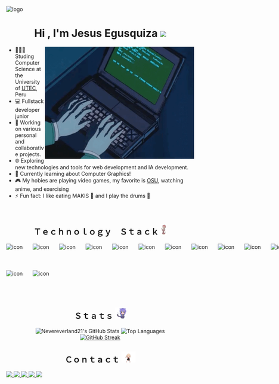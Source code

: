 ![logo](images/logoGithub.png)


<h1 align="center"><b>Hi , I'm Jesus Egusquiza </b><img src="https://media.giphy.com/media/hvRJCLFzcasrR4ia7z/giphy.gif" width="35"></h1>

<img align="right" alt="coding" width="400" src="images/info2.gif">

- 👩🏻‍🎓 Studing Computer Science at the University of [UTEC](https://utec.edu.pe/), Peru
- 💻 Fullstack developer junior
- 💼 Working on various personal and collaborative projects.
- 🌐 Exploring new technologies and tools for web development and IA development.
- 💭 Currently learning about Computer Graphics!
- 🎮 My hobies are playing video games, my favorite is [OSU](https://osu.ppy.sh/users/31149952), watching anime, and exercising
- ⚡ Fun fact: I like eating MAKIS 🍣 and I play the drums 🥁







<br/>
<h2 align="center">Ｔｅｃｈｎｏｌｏｇｙ Ｓｔａｃｋ <img src="images/stack2.gif" height="30"></h2>

<div style="display: flex; align-items: flex-start;"><img src="https://techstack-generator.vercel.app/js-icon.svg" alt="icon" width="71" height="71" /><img src="https://techstack-generator.vercel.app/ts-icon.svg" alt="icon" width="71" height="71" /><img src="https://techstack-generator.vercel.app/cpp-icon.svg" alt="icon" width="71" height="71" /><img src="https://techstack-generator.vercel.app/csharp-icon.svg" alt="icon" width="71" height="71" /><img src="https://techstack-generator.vercel.app/react-icon.svg" alt="icon" width="71" height="71" /><img src="https://techstack-generator.vercel.app/redux-icon.svg" alt="icon" width="71" height="71" /><img src="https://techstack-generator.vercel.app/sass-icon.svg" alt="icon" width="71" height="71" /><img src="https://techstack-generator.vercel.app/webpack-icon.svg" alt="icon" width="71" height="71" /><img src="https://techstack-generator.vercel.app/python-icon.svg" alt="icon" width="71" height="71" /><img src="https://techstack-generator.vercel.app/django-icon.svg" alt="icon" width="71" height="71" /><img src="https://techstack-generator.vercel.app/graphql-icon.svg" alt="icon" width="71" height="71" /><img src="https://techstack-generator.vercel.app/restapi-icon.svg" alt="icon" width="71" height="71" /><img src="https://techstack-generator.vercel.app/github-icon.svg" alt="icon" width="71" height="71" /><img src="https://techstack-generator.vercel.app/docker-icon.svg" alt="icon" width="71" height="71" /><img src="https://techstack-generator.vercel.app/aws-icon.svg" alt="icon" width="71" height="71" /><img src="https://techstack-generator.vercel.app/nginx-icon.svg" alt="icon" width="71" height="71" /></div><div style="display: flex; align-items: flex-start;"><img src="https://techstack-generator.vercel.app/mysql-icon.svg" alt="icon" width="71" height="71" /><img src="https://techstack-generator.vercel.app/java-icon.svg" alt="icon" width="71" height="71" /></div>

<h2 align="center">Ｓｔａｔｓ <img src="images/anime-icegif-2.gif" height="30"></h2>
<p align="center">
  <img src="https://github-readme-stats.vercel.app/api?username=Nevereverland21&theme=radical&hide_border=false&include_all_commits=true&count_private=true" alt="Nevereverland21's GitHub Stats" />
  <img src="https://github-readme-stats.vercel.app/api/top-langs/?username=Nevereverland21&layout=compact&theme=radical&hide_border=false&card_width=320" alt="Top Languages" />
  <br/>
  <a href="https://git.io/streak-stats"><img src="https://streak-stats.demolab.com?user=Nevereverland21&theme=radical" alt="GitHub Streak" /></a>
</p>

<h2 align="center">Ｃｏｎｔａｃｔ <img src="images/loli.gif" height="30"></h2>

<div>
  <a href="https://www.linkedin.com/in/jesusegusquizaore/" target="_blank">
  <img src="https://img.shields.io/badge/LinkedIn-0077B5?style=for-the-badge&logo=linkedin&logoColor=white">
  </a>
  <a href="https://www.facebook.com/ElGranEgus.15/" target="_blank">
  <img src="https://img.shields.io/badge/Facebook-3D82ED?style=for-the-badge&logo=facebook&logoColor=white">
  </a>
  <a href="https://www.instagram.com/egus_kun/" target="_blank">
  <img src="https://img.shields.io/badge/-Instagram-%23E4405F?style=for-the-badge&logo=instagram&logoColor=white">
  </a>
  <a href="#" target="_blank">
  <img src="https://img.shields.io/badge/Discord-.nevereverland-7289DA?style=for-the-badge&logo=discord&logoColor=white">
  </a>
  <a href="mailto:elegus.15@gmail.com" target="_blank">
  <img src="https://img.shields.io/badge/Gmail-D14836?style=for-the-badge&logo=gmail&logoColor=white">
  </a>
</div>
